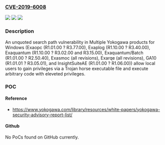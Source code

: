 ### [CVE-2019-6008](https://cve.mitre.org/cgi-bin/cvename.cgi?name=CVE-2019-6008)
![](https://img.shields.io/static/v1?label=Product&message=Multiple%20Yokogawa%20products%20for%20Windows&color=blue)
![](https://img.shields.io/static/v1?label=Version&message=n%2Fa&color=blue)
![](https://img.shields.io/static/v1?label=Vulnerability&message=Unquoted%20Search%20Path%20or%20Element&color=brighgreen)

### Description

An unquoted search path vulnerability in Multiple Yokogawa products for Windows (Exaopc (R1.01.00 ? R3.77.00), Exaplog (R1.10.00 ? R3.40.00), Exaquantum (R1.10.00 ? R3.02.00 and R3.15.00), Exaquantum/Batch (R1.01.00 ? R2.50.40), Exasmoc (all revisions), Exarqe (all revisions), GA10 (R1.01.01 ? R3.05.01), and InsightSuiteAE (R1.01.00 ? R1.06.00)) allow local users to gain privileges via a Trojan horse executable file and execute arbitrary code with eleveted privileges.

### POC

#### Reference
- https://www.yokogawa.com/library/resources/white-papers/yokogawa-security-advisory-report-list/

#### Github
No PoCs found on GitHub currently.

